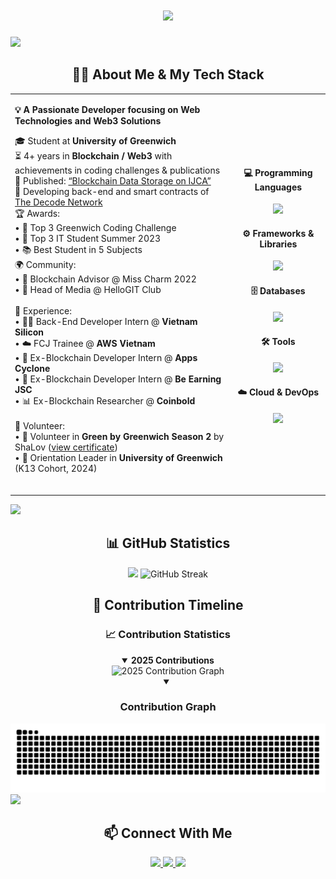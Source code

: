 <!-- Animated greeting -->
<h1 align="center">
  <a href="https://git.io/typing-svg">
    <img src="https://readme-typing-svg.herokuapp.com/?lines=Hello,+World!;I'm+Pason.dev;Welcome+to+my+GitHub!&center=true&size=30&color=58a6ff">
  </a>
</h1>

<!-- Horizontal divider -->
<img src="https://user-images.githubusercontent.com/73097560/115834477-dbab4500-a447-11eb-908a-139a6edaec5c.gif">

<!-- Combined About Me & Technologies Section -->
<h2 align="center">👨‍💻 About Me & My Tech Stack</h2>

<table align="center" border="0">
  <tr>
    <td align="left" width="70%">
      <p>
        <b>💡 A Passionate Developer focusing on Web Technologies and Web3 Solutions</b>
      </p>
      <p>
        🎓 Student at <b>University of Greenwich</b><br>
        ⏳ 4+ years in <b>Blockchain / Web3</b> with achievements in coding challenges & publications<br>
        📄 Published: <a href="https://www.ijcaonline.org/archives/volume185/number35/32917-2023923141/">“Blockchain Data Storage on IJCA”</a><br>
        🚀 Developing back-end and smart contracts of <a href="https://app.decodenetwork.app/">The Decode Network</a><br>
        🏆 Awards: <br>• 🥉 Top 3 Greenwich Coding Challenge <br>• 🥉 Top 3 IT Student Summer 2023<br>• 📚 Best Student in 5 Subjects<br>
        🌍 Community: <br>
        • 🤝 Blockchain Advisor @ Miss Charm 2022 <br>
        • 🎥 Head of Media @ HelloGIT Club<br>
        <br>
        💼 Experience:<br>
        • 👨‍💻 Back-End Developer Intern @ <b>Vietnam Silicon</b><br>
        • ☁️ FCJ Trainee @ <b>AWS Vietnam</b><br>
        • 🔗 Ex-Blockchain Developer Intern @ <b>Apps Cyclone</b><br>
        • 🔐 Ex-Blockchain Developer Intern @ <b>Be Earning JSC</b><br>
        • 📊 Ex-Blockchain Researcher @ <b>Coinbold</b><br>
        <br>
        🙌 Volunteer:<br>
        • 🌱 Volunteer in <b>Green by Greenwich Season 2</b> by ShaLov (<a href="YOUR_CERTIFICATE_LINK">view certificate</a>)<br>
        • 🧭 Orientation Leader in <b>University of Greenwich</b> (K13 Cohort, 2024)<br>
        <br>
      </p>
    </td>
    <td align="center" width="50%">
      <h4>💻 Programming Languages</h4>
      <p>
        <img src="https://skillicons.dev/icons?i=ts,python,solidity" />
      </p>
      <h4>⚙️ Frameworks & Libraries</h4>
      <p>
        <img src="https://skillicons.dev/icons?i=nodejs,nestjs,fastapi" />
      </p>
      <h4>🗄️ Databases</h4>
      <p>
        <img src="https://skillicons.dev/icons?i=mongodb,mysql,redis" />
      </p>
      <h4>🛠️ Tools</h4>
      <p>
        <img src="https://skillicons.dev/icons?i=github,linux,rabbitmq" />
      </p>
      <h4>☁️ Cloud & DevOps</h4>
      <p>
        <img src="https://skillicons.dev/icons?i=docker,aws,githubactions" />
      </p>
    </td>
  </tr>
</table>

<!-- Horizontal divider -->
<img src="https://user-images.githubusercontent.com/73097560/115834477-dbab4500-a447-11eb-908a-139a6edaec5c.gif">

<!-- GitHub Stats Section -->
<h2 align="center">📊 GitHub Statistics</h2>

<div align="center">
  <!-- GitHub Stats Card -->
  <img height="180em" src="https://github-readme-stats.vercel.app/api?username=Pasonnn&theme=tokyonight&show_icons=true&count_private=true" />
  <img src="https://github-readme-streak-stats.herokuapp.com/?user=Pasonnn&theme=tokyonight" alt="GitHub Streak" />
</div>
<!-- Yearly Contributions Section -->
<h2 align="center">📅 Contribution Timeline</h2>

<!-- Yearly contribution navigator -->
<div align="center">
  <h3>📈 Contribution Statistics</h3>
  
  <details open>
    <summary><b>2025 Contributions</b></summary>
    <img src="https://github-readme-activity-graph.vercel.app/graph?username=Pasonnn&theme=tokyo-night&hide_border=true&area=true&custom_title=Contributions%20in%202025" alt="2025 Contribution Graph" />
  </details>

  <!-- Contribution calendar -->
  <details open>
    <summary><h3>Contribution Graph</h3></summary>
    <img src="https://github.com/Pasonnn/Pasonnn/blob/output/github-contribution-grid-snake-dark.svg" alt="Contribution Calendar" />
  </details>
</div>

<!-- Horizontal divider -->
<img src="https://user-images.githubusercontent.com/73097560/115834477-dbab4500-a447-11eb-908a-139a6edaec5c.gif">

<!-- Connect Section -->
<h2 align="center">📫 Connect With Me</h2>

<p align="center">
  <a href="mailto:pason.dev@gmail.com">
    <img src="https://img.shields.io/badge/Email-D14836?style=for-the-badge&logo=gmail&logoColor=white"/>
  </a>
  <a href="https://github.com/Pasonnn">
    <img src="https://img.shields.io/badge/GitHub-100000?style=for-the-badge&logo=github&logoColor=white"/>
  </a>
  <a href="https://www.linkedin.com/in/Pasonnn/">
    <img src="https://img.shields.io/badge/LinkedIn-0077B5?style=for-the-badge&logo=linkedin&logoColor=white"/>
  </a>
</p>
